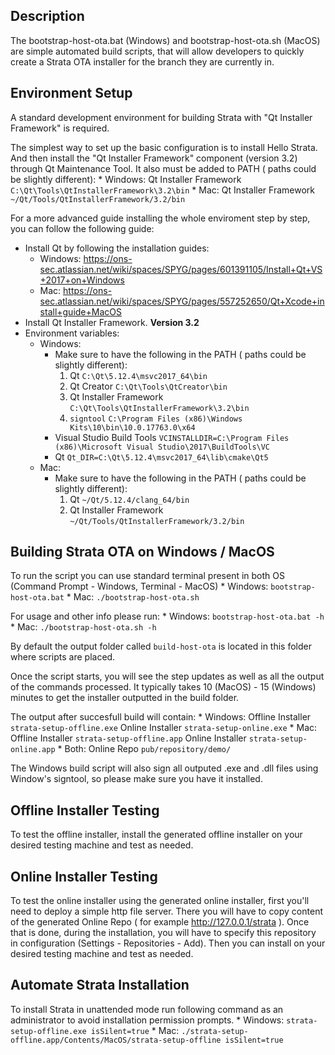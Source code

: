 ## Description

The bootstrap-host-ota.bat (Windows) and bootstrap-host-ota.sh (MacOS) are simple automated build scripts,
that will allow developers to quickly create a Strata OTA installer for the branch they are currently in.

## Environment Setup

A standard development environment for building Strata with "Qt Installer Framework" is required.

The simplest way to set up the basic configuration is to install Hello Strata.
And then install the "Qt Installer Framework" component (version 3.2) through Qt Maintenance Tool.
It also must be added to PATH ( paths could be slightly different):
    * Windows:
        Qt Installer Framework `C:\Qt\Tools\QtInstallerFramework\3.2\bin`
    * Mac:
        Qt Installer Framework `~/Qt/Tools/QtInstallerFramework/3.2/bin`

For a more advanced guide installing the whole enviroment step by step, you can follow the following guide:

* Install Qt by following the installation guides:
    * Windows: https://ons-sec.atlassian.net/wiki/spaces/SPYG/pages/601391105/Install+Qt+VS+2017+on+Windows
    * Mac: https://ons-sec.atlassian.net/wiki/spaces/SPYG/pages/557252650/Qt+Xcode+install+guide+MacOS
* Install Qt Installer Framework. **Version 3.2**
* Environment variables:
    * Windows:
        * Make sure to have the following in the PATH ( paths could be slightly different):
            1. Qt `C:\Qt\5.12.4\msvc2017_64\bin`
            2. Qt Creator `C:\Qt\Tools\QtCreator\bin`
            3. Qt Installer Framework `C:\Qt\Tools\QtInstallerFramework\3.2\bin`
            4. `signtool` `C:\Program Files (x86)\Windows Kits\10\bin\10.0.17763.0\x64`
        * Visual Studio Build Tools `VCINSTALLDIR=C:\Program Files (x86)\Microsoft Visual Studio\2017\BuildTools\VC`
        * Qt `Qt_DIR=C:\Qt\5.12.4\msvc2017_64\lib\cmake\Qt5`
    * Mac:
        * Make sure to have the following in the PATH ( paths could be slightly different):
            1. Qt `~/Qt/5.12.4/clang_64/bin`
            2. Qt Installer Framework `~/Qt/Tools/QtInstallerFramework/3.2/bin`

## Building Strata OTA on Windows / MacOS

To run the script you can use standard terminal present in both OS (Command Prompt - Windows, Terminal - MacOS)
    * Windows:
        `bootstrap-host-ota.bat`
    * Mac:
        `./bootstrap-host-ota.sh`

For usage and other info please run:
    * Windows:
        `bootstrap-host-ota.bat -h`
    * Mac:
        `./bootstrap-host-ota.sh -h`

By default the output folder called `build-host-ota` is located in this folder where scripts are placed.

Once the script starts, you will see the step updates as well as all the output of the commands processed.
It typically takes 10 (MacOS) - 15 (Windows) minutes to get the installer outputted in the build folder.

The output after succesfull build will contain:
    * Windows:
        Offline Installer `strata-setup-offline.exe`
        Online Installer  `strata-setup-online.exe`
    * Mac:
        Offline Installer `strata-setup-offline.app`
        Online Installer  `strata-setup-online.app`
    * Both:
        Online Repo       `pub/repository/demo/`

The Windows build script will also sign all outputed .exe and .dll files using Window's signtool, so please make sure you have it installed.

## Offline Installer Testing
To test the offline installer, install the generated offline installer on your desired testing machine and test as needed.

## Online Installer Testing
To test the online installer using the generated online installer, first you'll need to deploy a simple http file server.
There you will have to copy content of the generated Online Repo ( for example http://127.0.0.1/strata ).
Once that is done, during the installation, you will have to specify this repository in configuration (Settings - Repositories - Add).
Then you can install on your desired testing machine and test as needed.

## Automate Strata Installation
To install Strata in unattended mode run following command as an administrator to avoid installation permission prompts.
    * Windows:
        `strata-setup-offline.exe isSilent=true`
    * Mac:
        `./strata-setup-offline.app/Contents/MacOS/strata-setup-offline isSilent=true`

